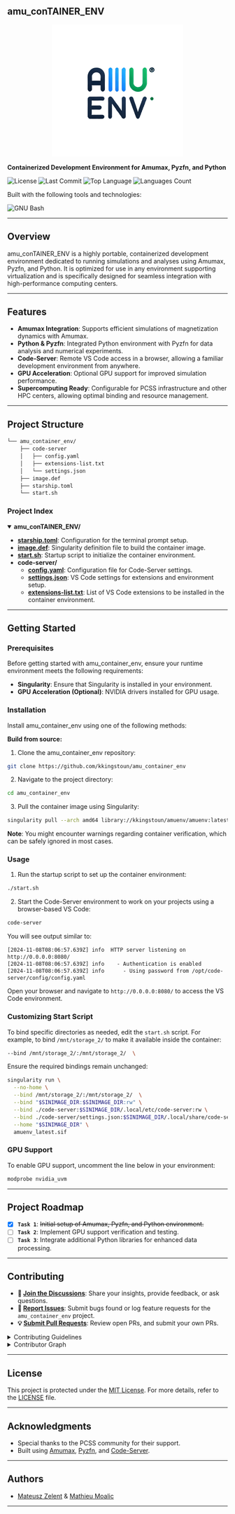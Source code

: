 ## amu_conTAINER_ENV

<div align="center">
  <img src="./logo.png" alt="Project Logo" width="300px">
</div>

**Containerized Development Environment for Amumax, Pyzfn, and Python**

![License](https://img.shields.io/github/license/kkingstoun/amu_container_env?style=flat&logo=opensourceinitiative&logoColor=white&color=0080ff)
![Last Commit](https://img.shields.io/github/last-commit/kkingstoun/amu_container_env?style=flat&logo=git&logoColor=white&color=0080ff)
![Top Language](https://img.shields.io/github/languages/top/kkingstoun/amu_container_env?style=flat&color=0080ff)
![Languages Count](https://img.shields.io/github/languages/count/kkingstoun/amu_container_env?style=flat&color=0080ff)

Built with the following tools and technologies:

![GNU Bash](https://img.shields.io/badge/GNU%20Bash-4EAA25.svg?style=flat&logo=GNU-Bash&logoColor=white)

---

## Overview

amu_conTAINER_ENV is a highly portable, containerized development environment dedicated to running simulations and analyses using Amumax, Pyzfn, and Python. It is optimized for use in any environment supporting virtualization and is specifically designed for seamless integration with high-performance computing centers.

---

## Features

- **Amumax Integration**: Supports efficient simulations of magnetization dynamics with Amumax.
- **Python & Pyzfn**: Integrated Python environment with Pyzfn for data analysis and numerical experiments.
- **Code-Server**: Remote VS Code access in a browser, allowing a familiar development environment from anywhere.
- **GPU Acceleration**: Optional GPU support for improved simulation performance.
- **Supercomputing Ready**: Configurable for PCSS infrastructure and other HPC centers, allowing optimal binding and resource management.

---

## Project Structure

```sh
└── amu_container_env/
    ├── code-server
    │   ├── config.yaml
    │   ├── extensions-list.txt
    │   └── settings.json
    ├── image.def
    ├── starship.toml
    └── start.sh
```

### Project Index
<details open>
	<summary><b>amu_conTAINER_ENV/</b></summary>
	<ul>
		<li><b><a href='https://github.com/kkingstoun/amu_container_env/blob/master/starship.toml'>starship.toml</a></b>: Configuration for the terminal prompt setup.</li>
		<li><b><a href='https://github.com/kkingstoun/amu_container_env/blob/master/image.def'>image.def</a></b>: Singularity definition file to build the container image.</li>
		<li><b><a href='https://github.com/kkingstoun/amu_container_env/blob/master/start.sh'>start.sh</a></b>: Startup script to initialize the container environment.</li>
		<li><b>code-server/</b>
			<ul>
				<li><b><a href='https://github.com/kkingstoun/amu_container_env/blob/master/code-server/config.yaml'>config.yaml</a></b>: Configuration file for Code-Server settings.</li>
				<li><b><a href='https://github.com/kkingstoun/amu_container_env/blob/master/code-server/settings.json'>settings.json</a></b>: VS Code settings for extensions and environment setup.</li>
				<li><b><a href='https://github.com/kkingstoun/amu_container_env/blob/master/code-server/extensions-list.txt'>extensions-list.txt</a></b>: List of VS Code extensions to be installed in the container environment.</li>
			</ul>
		</li>
	</ul>
</details>

---
## Getting Started

### Prerequisites

Before getting started with amu_container_env, ensure your runtime environment meets the following requirements:

- **Singularity**: Ensure that Singularity is installed in your environment.
- **GPU Acceleration (Optional)**: NVIDIA drivers installed for GPU usage.

### Installation

Install amu_container_env using one of the following methods:

**Build from source:**

1. Clone the amu_container_env repository:
```sh
git clone https://github.com/kkingstoun/amu_container_env
```

2. Navigate to the project directory:
```sh
cd amu_container_env
```

3. Pull the container image using Singularity:
```sh
singularity pull --arch amd64 library://kkingstoun/amuenv/amuenv:latest
```

**Note**: You might encounter warnings regarding container verification, which can be safely ignored in most cases.

### Usage

1. Run the startup script to set up the container environment:
```sh
./start.sh
```

2. Start the Code-Server environment to work on your projects using a browser-based VS Code:
```sh
code-server
```

You will see output similar to:
```
[2024-11-08T08:06:57.639Z] info  HTTP server listening on http://0.0.0.0:8080/
[2024-11-08T08:06:57.639Z] info    - Authentication is enabled
[2024-11-08T08:06:57.639Z] info      - Using password from /opt/code-server/config/config.yaml
```
Open your browser and navigate to `http://0.0.0.0:8080/` to access the VS Code environment.

### Customizing Start Script

To bind specific directories as needed, edit the `start.sh` script. For example, to bind `/mnt/storage_2/` to make it available inside the container:

```sh
--bind /mnt/storage_2/:/mnt/storage_2/  \
```

Ensure the required bindings remain unchanged:
```sh
singularity run \
  --no-home \
  --bind /mnt/storage_2/:/mnt/storage_2/  \
  --bind "$SINIMAGE_DIR:$SINIMAGE_DIR:rw" \
  --bind ./code-server:$SINIMAGE_DIR/.local/etc/code-server:rw \
  --bind ./code-server/settings.json:$SINIMAGE_DIR/.local/share/code-server/User/settings.json \
  --home "$SINIMAGE_DIR" \
  amuenv_latest.sif
```

### GPU Support

To enable GPU support, uncomment the line below in your environment:

```sh
modprobe nvidia_uvm
```

---
## Project Roadmap

- [X] **`Task 1`**: <strike>Initial setup of Amumax, Pyzfn, and Python environment.</strike>
- [ ] **`Task 2`**: Implement GPU support verification and testing.
- [ ] **`Task 3`**: Integrate additional Python libraries for enhanced data processing.

---

## Contributing

- **💬 [Join the Discussions](https://github.com/kkingstoun/amu_container_env/discussions)**: Share your insights, provide feedback, or ask questions.
- **🐛 [Report Issues](https://github.com/kkingstoun/amu_container_env/issues)**: Submit bugs found or log feature requests for the `amu_container_env` project.
- **💡 [Submit Pull Requests](https://github.com/kkingstoun/amu_container_env/blob/main/CONTRIBUTING.md)**: Review open PRs, and submit your own PRs.

<details closed>
<summary>Contributing Guidelines</summary>

1. **Fork the Repository**: Start by forking the project repository to your github account.
2. **Clone Locally**: Clone the forked repository to your local machine using a git client.
   ```sh
   git clone https://github.com/kkingstoun/amu_container_env
   ```
3. **Create a New Branch**: Always work on a new branch, giving it a descriptive name.
   ```sh
   git checkout -b new-feature-x
   ```
4. **Make Your Changes**: Develop and test your changes locally.
5. **Commit Your Changes**: Commit with a clear message describing your updates.
   ```sh
   git commit -m 'Implemented new feature x.'
   ```
6. **Push to github**: Push the changes to your forked repository.
   ```sh
   git push origin new-feature-x
   ```
7. **Submit a Pull Request**: Create a PR against the original project repository. Clearly describe the changes and their motivations.
8. **Review**: Once your PR is reviewed and approved, it will be merged into the main branch. Congratulations on your contribution!
</details>

<details closed>
<summary>Contributor Graph</summary>
<br>
<p align="left">
   <a href="https://github.com/kkingstoun/amu_container_env/graphs/contributors">
      <img src="https://contrib.rocks/image?repo=kkingstoun/amu_container_env">
   </a>
</p>
</details>

---

## License

This project is protected under the [MIT License](https://choosealicense.com/licenses/mit/). For more details, refer to the [LICENSE](https://choosealicense.com/licenses/mit/) file.

---

## Acknowledgments

- Special thanks to the PCSS community for their support.
- Built using [Amumax](https://github.com/MathieuMoalic/amumax), [Pyzfn](https://github.com/MathieuMoalic/pyzfn), and [Code-Server](https://github.com/coder/code-server).

---

## Authors

- [Mateusz Zelent](https://github.com/kkingstoun/) & [Mathieu Moalic](https://github.com/MathieuMoalic)
---
